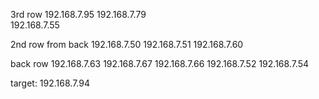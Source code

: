 3rd row
192.168.7.95
192.168.7.79  
192.168.7.55  

2nd row from back
192.168.7.50
192.168.7.51
192.168.7.60

back row
192.168.7.63
192.168.7.67
192.168.7.66
192.168.7.52
192.168.7.54  


target:
192.168.7.94
